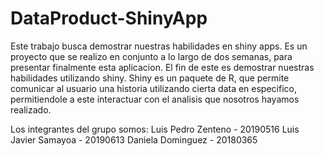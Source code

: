 # DataProduct-ShinyApp

Este trabajo busca demostrar nuestras habilidades en shiny apps. Es un  proyecto que se realizo en conjunto a lo largo de dos semanas, para presentar finalmente esta aplicacion. El fin de este es demostrar nuestras habilidades utilizando shiny. Shiny es un paquete de R, que permite comunicar al usuario una historia utilizando cierta data en especifico, permitiendole a este interactuar con el analisis que nosotros hayamos realizado.

Los integrantes del grupo somos:
Luis Pedro Zenteno    -   20190516
Luis Javier Samayoa   -   20190613
Daniela Dominguez     -   20180365

